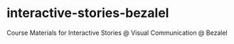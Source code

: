# interactive-stories-bezalel

Course Materials for Interactive Stories @ Visual Communication @ Bezalel
